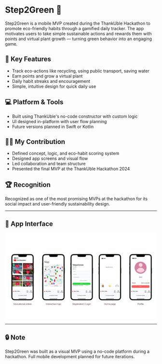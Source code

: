 # Step2Green 🌿

Step2Green is a mobile MVP created during the ThankUble Hackathon to promote eco-friendly habits through a gamified daily tracker. The app motivates users to take simple sustainable actions and rewards them with points and virtual plant growth — turning green behavior into an engaging game.

## 🌱 Key Features
- Track eco-actions like recycling, using public transport, saving water
- Earn points and grow a virtual plant
- Daily habit streaks and encouragement
- Simple, intuitive design for quick daily use

## 💻 Platform & Tools
- Built using ThankUble's no-code constructor with custom logic
- UI designed in-platform with user flow planning
- Future versions planned in Swift or Kotlin

## 👩‍💻 My Contribution
- Defined concept, logic, and eco-habit scoring system
- Designed app screens and visual flow
- Led collaboration and team structure
- Presented the final MVP at the ThankUble Hackathon 2024

## 🏆 Recognition
Recognized as one of the most promising MVPs at the hackathon for its social impact and user-friendly sustainability design.

---

## 📱 App Interface

<img src="Step2Green.png" width="700"/>

---

## 🔒 Note
Step2Green was built as a visual MVP using a no-code platform during a hackathon. Full mobile development planned for future iterations.
